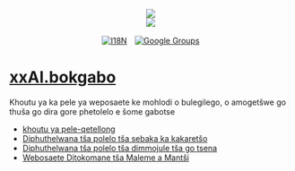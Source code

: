 <p align="center"><a href="https://xxai.art"><img src="https://cdn.jsdelivr.net/gh/xxai-art/doc/logo.svg"/></a><br/><a href="https://xxai.art"><img src="https://cdn.jsdelivr.net/gh/xxai-art/doc/xxai.svg"/></a></p><p align="center"><a href="https://github.com/xxai-art/doc#readme"><img alt="I18N" src="https://cdn.jsdelivr.net/gh/wactax/img/t.svg"/></a>　<a href="https://groups.google.com/u/0/g/xxai-art"><img alt="Google Groups" src="https://cdn.jsdelivr.net/gh/wactax/img/g-groups.svg"/></a></p>

# [xxAI.bokgabo](https://xxAI.art)

Khoutu ya ka pele ya weposaete ke mohlodi o bulegilego, o amogetšwe go thuša go dira gore phetolelo e šome gabotse

* [khoutu ya pele-qetellong](https://github.com/xxai-art/web)
* [Diphuthelwana tša polelo tša sebaka ka kakaretšo](https://github.com/xxai-art/web/tree/main/i18n)
* [Diphuthelwana tša polelo tša dimmojule tša go tsena](https://github.com/wacpkg/user/tree/main/ui.i18n)
* [Webosaete Ditokomane tša Maleme a Mantši](https://github.com/xxai-doc)
